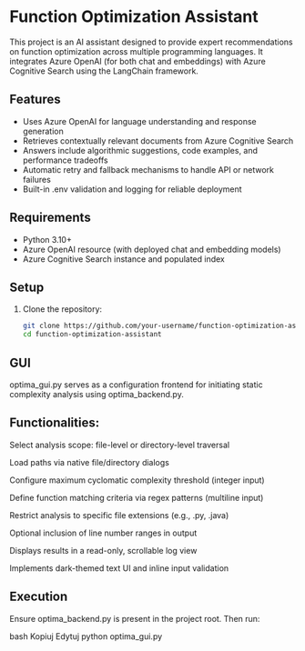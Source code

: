 # Function Optimization Assistant

This project is an AI assistant designed to provide expert recommendations on function optimization across multiple programming languages. It integrates Azure OpenAI (for both chat and embeddings) with Azure Cognitive Search using the LangChain framework.

## Features

- Uses Azure OpenAI for language understanding and response generation
- Retrieves contextually relevant documents from Azure Cognitive Search
- Answers include algorithmic suggestions, code examples, and performance tradeoffs
- Automatic retry and fallback mechanisms to handle API or network failures
- Built-in .env validation and logging for reliable deployment

## Requirements

- Python 3.10+
- Azure OpenAI resource (with deployed chat and embedding models)
- Azure Cognitive Search instance and populated index

## Setup

1. Clone the repository:

   ```bash
   git clone https://github.com/your-username/function-optimization-assistant.git
   cd function-optimization-assistant

## GUI

optima_gui.py serves as a configuration frontend for initiating static complexity analysis using optima_backend.py.

## Functionalities:

Select analysis scope: file-level or directory-level traversal

Load paths via native file/directory dialogs

Configure maximum cyclomatic complexity threshold (integer input)

Define function matching criteria via regex patterns (multiline input)

Restrict analysis to specific file extensions (e.g., .py, .java)

Optional inclusion of line number ranges in output

Displays results in a read-only, scrollable log view

Implements dark-themed text UI and inline input validation

## Execution
Ensure optima_backend.py is present in the project root. Then run:

bash
Kopiuj
Edytuj
python optima_gui.py
